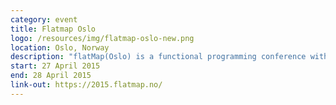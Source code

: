```yaml
---
category: event
title: Flatmap Oslo
logo: /resources/img/flatmap-oslo-new.png
location: Oslo, Norway
description: "flatMap(Oslo) is a functional programming conference with focus on Scala and the Java Virtual Machine"
start: 27 April 2015
end: 28 April 2015
link-out: https://2015.flatmap.no/
---
```

